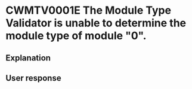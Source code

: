 # CWMTV0001E The Module Type Validator is unable to determine the module type of module "0".

## Explanation

## User response